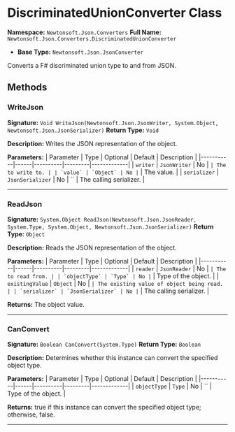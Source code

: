 # DiscriminatedUnionConverter Class

**Namespace:** `Newtonsoft.Json.Converters`
**Full Name:** `Newtonsoft.Json.Converters.DiscriminatedUnionConverter`
- **Base Type:** `Newtonsoft.Json.JsonConverter`

Converts a F# discriminated union type to and from JSON.

## Methods

### WriteJson

**Signature:** `Void WriteJson(Newtonsoft.Json.JsonWriter, System.Object, Newtonsoft.Json.JsonSerializer)`
**Return Type:** `Void`

**Description:** Writes the JSON representation of the object.

**Parameters:**
| Parameter | Type | Optional | Default | Description |
|-----------|------|----------|---------|-------------|
| `writer` | `JsonWriter` | No | `` | The  to write to. |
| `value` | `Object` | No | `` | The value. |
| `serializer` | `JsonSerializer` | No | `` | The calling serializer. |

---

### ReadJson

**Signature:** `System.Object ReadJson(Newtonsoft.Json.JsonReader, System.Type, System.Object, Newtonsoft.Json.JsonSerializer)`
**Return Type:** `Object`

**Description:** Reads the JSON representation of the object.

**Parameters:**
| Parameter | Type | Optional | Default | Description |
|-----------|------|----------|---------|-------------|
| `reader` | `JsonReader` | No | `` | The  to read from. |
| `objectType` | `Type` | No | `` | Type of the object. |
| `existingValue` | `Object` | No | `` | The existing value of object being read. |
| `serializer` | `JsonSerializer` | No | `` | The calling serializer. |

**Returns:** The object value.

---

### CanConvert

**Signature:** `Boolean CanConvert(System.Type)`
**Return Type:** `Boolean`

**Description:** Determines whether this instance can convert the specified object type.

**Parameters:**
| Parameter | Type | Optional | Default | Description |
|-----------|------|----------|---------|-------------|
| `objectType` | `Type` | No | `` | Type of the object. |

**Returns:** true if this instance can convert the specified object type; otherwise, false.

---